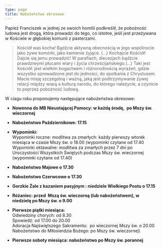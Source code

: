 ```yaml
---
type: page
title: Nabożeństwa okresowe
---
```


Papież Franciszek w jednej ze swoich homilii podkreślił, że pobożność ludowa jest drogą, która prowadzi do tego, co istotne, jeśli jest przeżywana w Kościele w głębokiej komunii z pasterzami.

> Kościół was kocha! Bądźcie aktywną obecnością w jego wspólnocie jako żywe komórki, jako kamienie żyjące. (...)
> Kochajcie Kościół! Dajcie się jemu prowadzić! W parafiach, diecezjach bądźcie prawdziwymi płucami wiary i życia chrześcijańskiego.(...) Taki jest Kościół: jest wielkim bogactwem i różnorodnością wyrażeń, gdzie wszystko sprowadzone jest do jedności, do spotkania z Chrystusem.
> Macie misję szczególną i ważną, jaką jest podtrzymywanie żywej relacji między wiarą a kulturą narodu, do którego należycie, a czynicie to poprzez pobożność ludową.

W ciagu roku proponujemy następujące nabożeństwa okresowe:

- **Nowenna do MB Nieustającej Pomocy: w każdą środę,  po Mszy św. wieczornej**
- **Nabożeństwo Październikowe: 17.15**
- **Wypominki:**\
  Wypominki roczne: modlitwa za zmarłych: każdy pierwszy wtorek miesiąca w czasie Mszy św. o 18.00 (wypominki czytane od 17.40\
   Wypominki oktawalne: modlitwa za zmarłych przez 7 dni po Uroczystości Wszystkich Świętych podczas Mszy św. wieczornej (wypominki czytane od 17.40)

- **Nabożeństwo Majowe o 17.30**
- **Nabożeństwo Czerwcowe o 17.30**
- **Gorzkie Żale z kazaniem pasyjnym : niedziele Wielkiego Postu o 17.15**
- **Różaniec: przed  Mszą św. wieczorną (lub nabożeństwem), w niedzielę po Mszy św. o 9.00**
- **Pierwsze piątki miesiąca:**\
   Odwiedziny chorych: od 8.30\
  Spowiedź: od 17.00 do 20.00\
  Adoracja Najświętszego Sakramentu:  po wieczornej Mszy św. o 20.00\
  Nabożeństwo do Miłosierdzia Bożego: po Mszy św. wieczornej\
- **Pierwsze soboty miesiąca: nabożeństwo po Mszy św. porannej**
